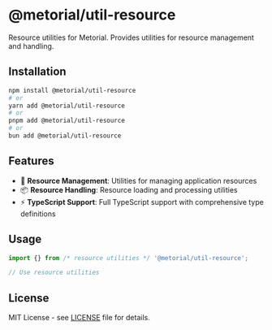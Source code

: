 # @metorial/util-resource

Resource utilities for Metorial. Provides utilities for resource management and handling.

## Installation

```bash
npm install @metorial/util-resource
# or
yarn add @metorial/util-resource
# or
pnpm add @metorial/util-resource
# or
bun add @metorial/util-resource
```

## Features

- 🔧 **Resource Management**: Utilities for managing application resources
- 📦 **Resource Handling**: Resource loading and processing utilities
- ⚡ **TypeScript Support**: Full TypeScript support with comprehensive type definitions

## Usage

```typescript
import {} from /* resource utilities */ '@metorial/util-resource';

// Use resource utilities
```

## License

MIT License - see [LICENSE](../../LICENSE) file for details.
